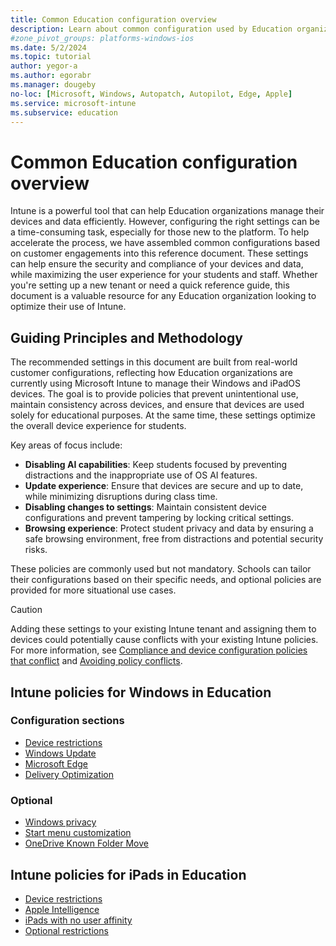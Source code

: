 ```yaml
---
title: Common Education configuration overview
description: Learn about common configuration used by Education organizations in Intune.
#zone_pivot_groups: platforms-windows-ios
ms.date: 5/2/2024
ms.topic: tutorial
author: yegor-a
ms.author: egorabr
ms.manager: dougeby
no-loc: [Microsoft, Windows, Autopatch, Autopilot, Edge, Apple]
ms.service: microsoft-intune
ms.subservice: education
---
```


# Common Education configuration overview

Intune is a powerful tool that can help Education organizations manage their devices and data efficiently. However, configuring the right settings can be a time-consuming task, especially for those new to the platform. To help accelerate the process, we have assembled common configurations based on customer engagements into this reference document. These settings can help ensure the security and compliance of your devices and data, while maximizing the user experience for your students and staff. Whether you're setting up a new tenant or need a quick reference guide, this document is a valuable resource for any Education organization looking to optimize their use of Intune.

## Guiding Principles and Methodology

The recommended settings in this document are built from real-world customer configurations, reflecting how Education organizations are currently using Microsoft Intune to manage their Windows and iPadOS devices. The goal is to provide policies that prevent unintentional use, maintain consistency across devices, and ensure that devices are used solely for educational purposes. At the same time, these settings optimize the overall device experience for students.

Key areas of focus include:

- **Disabling AI capabilities**: Keep students focused by preventing distractions and the inappropriate use of OS AI features.
- **Update experience**: Ensure that devices are secure and up to date, while minimizing disruptions during class time.
- **Disabling changes to settings**: Maintain consistent device configurations and prevent tampering by locking critical settings.
- **Browsing experience**: Protect student privacy and data by ensuring a safe browsing environment, free from distractions and potential security risks.

These policies are commonly used but not mandatory. Schools can tailor their configurations based on their specific needs, and optional policies are provided for more situational use cases.

> [!CAUTION]
> Adding these settings to your existing Intune tenant and assigning them to devices could potentially cause conflicts with your existing Intune policies. For more information, see [Compliance and device configuration policies that conflict](/mem/intune-service/configuration/device-profile-troubleshoot#conflicts) and [Avoiding policy conflicts](manage-avoid-policy-conflicts.md).

## Intune policies for Windows in Education

### Configuration sections

- [Device restrictions](/mem/intune-service/industry/education/tutorial-school-deployment/common-config-settings-catalog-device-restrictions)
- [Windows Update](/mem/intune-service/industry/education/tutorial-school-deployment/common-config-windows-update)
- [Microsoft Edge](/mem/intune-service/industry/education/tutorial-school-deployment/common-config-settings-catalog-edge)
- [Delivery Optimization](/mem/intune-service/industry/education/tutorial-school-deployment/common-config-settings-catalog-delivery-optimization)

### Optional

- [Windows privacy](/mem/intune-service/industry/education/tutorial-school-deployment/common-config-settings-catalog-windows-privacy)
- [Start menu customization](/mem/intune-service/industry/education/tutorial-school-deployment/common-config-settings-catalog-start-menu)
- [OneDrive Known Folder Move](/mem/intune-service/industry/education/tutorial-school-deployment/common-config-settings-catalog-onedrive-knownfoldermove)

## Intune policies for iPads in Education

- [Device restrictions](common-config-ipads-device-restrictions.md)
- [Apple Intelligence](common-config-ipads-ai.md)
- [iPads with no user affinity](common-config-ipads-nouser.md)
- [Optional restrictions](common-config-ipads-optional.md)
